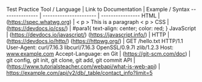                                          
                                         
 Test Practice
Tool / Language  |  Link to Documentation                                         |  Example / Syntax
---------------  |  ----------------------                                        |  ----------------
HTML             |  (https://spec.whatwg.org)                                     |  < p > This is a paragraph < p >
CSS              |  (https://devdocs.io/css/)                                     |  #para1{ text-align: center; color: red; }
JavaScript       |  (https://devdocs.io/javascript/) (https://javascript.info/)   |   <script> function myFunction() { document.getElementById("demo").innerHTML = "Paragraph changed."; } </script>
HTTP             |(https://devdocs.io/http/)   (https://httpwg.org/)              | GET /hello.txt HTTP/1.1 User-Agent: curl/7.16.3 libcurl/7.16.3 OpenSSL/0.9.7l zlib/1.2.3 Host: www.example.com Accept-Language: en
Git              | (https://git-scm.com/doc)                                      | git config, git init, git clone, git add, git commit
API              |(https://www.tutorialsteacher.com/webapi/what-is-web-api)       | https://example.com/api/v2/db/_table/contact_info?limit=5
